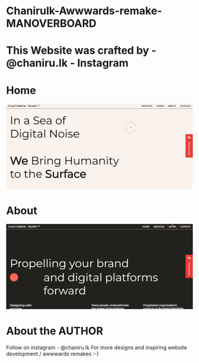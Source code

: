 # Chanirulk-Awwwards-remake-MANOVERBOARD

# This Website was crafted by - @chaniru.lk - Instagram
# Home
![Screenshot](./assets/img/screenshot-1.png)
# About
![Screenshot](./assets/img/screenshot-2.png)

# About the AUTHOR

Follow on instagram - @chaniru.lk 
For more designs and inspiring website development /
awwwards remakes :-)
